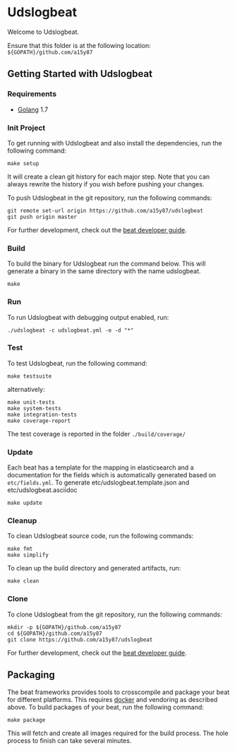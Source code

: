 # Udslogbeat

Welcome to Udslogbeat.

Ensure that this folder is at the following location:
`${GOPATH}/github.com/a15y87`

## Getting Started with Udslogbeat

### Requirements

* [Golang](https://golang.org/dl/) 1.7

### Init Project
To get running with Udslogbeat and also install the
dependencies, run the following command:

```
make setup
```

It will create a clean git history for each major step. Note that you can always rewrite the history if you wish before pushing your changes.

To push Udslogbeat in the git repository, run the following commands:

```
git remote set-url origin https://github.com/a15y87/udslogbeat
git push origin master
```

For further development, check out the [beat developer guide](https://www.elastic.co/guide/en/beats/libbeat/current/new-beat.html).

### Build

To build the binary for Udslogbeat run the command below. This will generate a binary
in the same directory with the name udslogbeat.

```
make
```


### Run

To run Udslogbeat with debugging output enabled, run:

```
./udslogbeat -c udslogbeat.yml -e -d "*"
```


### Test

To test Udslogbeat, run the following command:

```
make testsuite
```

alternatively:
```
make unit-tests
make system-tests
make integration-tests
make coverage-report
```

The test coverage is reported in the folder `./build/coverage/`

### Update

Each beat has a template for the mapping in elasticsearch and a documentation for the fields
which is automatically generated based on `etc/fields.yml`.
To generate etc/udslogbeat.template.json and etc/udslogbeat.asciidoc

```
make update
```


### Cleanup

To clean  Udslogbeat source code, run the following commands:

```
make fmt
make simplify
```

To clean up the build directory and generated artifacts, run:

```
make clean
```


### Clone

To clone Udslogbeat from the git repository, run the following commands:

```
mkdir -p ${GOPATH}/github.com/a15y87
cd ${GOPATH}/github.com/a15y87
git clone https://github.com/a15y87/udslogbeat
```


For further development, check out the [beat developer guide](https://www.elastic.co/guide/en/beats/libbeat/current/new-beat.html).


## Packaging

The beat frameworks provides tools to crosscompile and package your beat for different platforms. This requires [docker](https://www.docker.com/) and vendoring as described above. To build packages of your beat, run the following command:

```
make package
```

This will fetch and create all images required for the build process. The hole process to finish can take several minutes.
